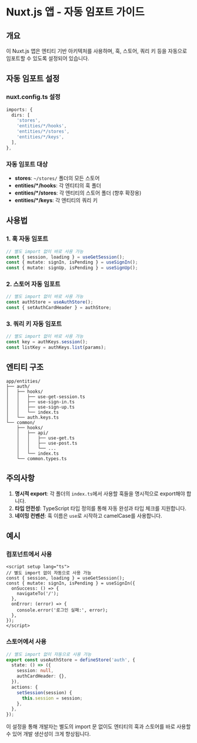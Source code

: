 # Nuxt.js 앱 - 자동 임포트 가이드

## 개요

이 Nuxt.js 앱은 엔티티 기반 아키텍처를 사용하며, 훅, 스토어, 쿼리 키 등을 자동으로 임포트할 수 있도록 설정되어 있습니다.

## 자동 임포트 설정

### nuxt.config.ts 설정

```typescript
imports: {
  dirs: [
    'stores',
    'entities/*/hooks',
    'entities/*/stores',
    'entities/*/keys',
  ],
},
```

### 자동 임포트 대상

- **stores**: `~/stores/` 폴더의 모든 스토어
- **entities/\*/hooks**: 각 엔티티의 훅 폴더
- **entities/\*/stores**: 각 엔티티의 스토어 폴더 (향후 확장용)
- **entities/\*/keys**: 각 엔티티의 쿼리 키

## 사용법

### 1. 훅 자동 임포트

```typescript
// 별도 import 없이 바로 사용 가능
const { session, loading } = useGetSession();
const { mutate: signIn, isPending } = useSignIn();
const { mutate: signUp, isPending } = useSignUp();
```

### 2. 스토어 자동 임포트

```typescript
// 별도 import 없이 바로 사용 가능
const authStore = useAuthStore();
const { setAuthCardHeader } = authStore;
```

### 3. 쿼리 키 자동 임포트

```typescript
// 별도 import 없이 바로 사용 가능
const key = authKeys.session();
const listKey = authKeys.list(params);
```

## 엔티티 구조

```
app/entities/
├── auth/
│   ├── hooks/
│   │   ├── use-get-session.ts
│   │   ├── use-sign-in.ts
│   │   ├── use-sign-up.ts
│   │   └── index.ts
│   └── auth.keys.ts
└── common/
    ├── hooks/
    │   ├── api/
    │   │   ├── use-get.ts
    │   │   ├── use-post.ts
    │   │   └── ...
    │   └── index.ts
    └── common.types.ts
```

## 주의사항

1. **명시적 export**: 각 폴더의 `index.ts`에서 사용할 훅들을 명시적으로 export해야 합니다.
2. **타입 안전성**: TypeScript 타입 정의를 통해 자동 완성과 타입 체크를 지원합니다.
3. **네이밍 컨벤션**: 훅 이름은 `use`로 시작하고 camelCase를 사용합니다.

## 예시

### 컴포넌트에서 사용

```vue
<script setup lang="ts">
// 별도 import 없이 자동으로 사용 가능
const { session, loading } = useGetSession();
const { mutate: signIn, isPending } = useSignIn({
  onSuccess: () => {
    navigateTo('/');
  },
  onError: (error) => {
    console.error('로그인 실패:', error);
  },
});
</script>
```

### 스토어에서 사용

```typescript
// 별도 import 없이 자동으로 사용 가능
export const useAuthStore = defineStore('auth', {
  state: () => ({
    session: null,
    authCardHeader: {},
  }),
  actions: {
    setSession(session) {
      this.session = session;
    },
  },
});
```

이 설정을 통해 개발자는 별도의 import 문 없이도 엔티티의 훅과 스토어를 바로 사용할 수 있어 개발 생산성이 크게 향상됩니다.
